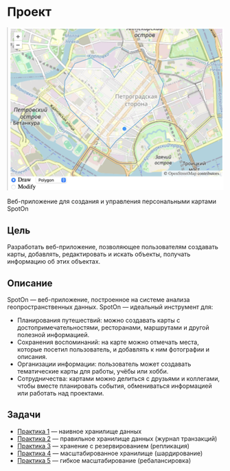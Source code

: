 # Проект

![Saint-Petersburg](img/cover.png)

Веб-приложение для создания и управления персональными картами SpotOn

## Цель

Разработать веб-приложение, позволяющее пользователям создавать карты, добавлять, редактировать и искать объекты, получать информацию об этих объектах.

## Описание

SpotOn — веб-приложение, построенное на системе анализа геопространственных данных.
SpotOn — идеальный инструмент для:
- Планирования путешествий: можно создавать карты с достопримечательностями, ресторанами, маршрутами и другой полезной информацией.
- Сохранения воспоминаний: на карте можно отмечать места, которые посетил пользователь, и добавлять к ним фотографии и описания.
- Организации информации: пользователь может создавать тематические карты для работы, учёбы или хобби.
- Сотрудничества: картами можно делиться с друзьями и коллегами, чтобы вместе планировать события, обмениваться информацией или работать над проектами.

## Задачи

- [Практика 1](practice1.md) — наивное хранилище данных
- [Практика 2](practice2.md) — правильное хранилище данных (журнал транзакций)
- [Практика 3](practice3.md) — хранение с резервированием (репликация)
- [Практика 4](practice4.md) — масштабированное хранилище (шардирование)
- [Практика 5](practice5.md) — гибкое масштабирование (ребалансировка)





